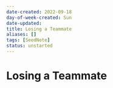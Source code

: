 ```yaml
---
date-created: 2022-09-18
day-of-week-created: Sun
date-updated: 
title: Losing a Teammate
aliases: []
tags: [SeedNote]
status: unstarted
---
```


# Losing a Teammate

